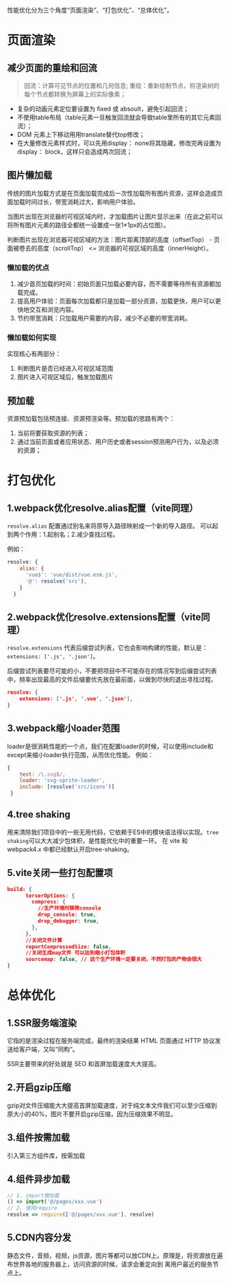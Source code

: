 性能优化分为三个角度“页面渲染”、“打包优化”、“总体优化”。

# 页面渲染

## 减少页面的重绘和回流

> 回流：计算可见节点的位置和几何信息;
> 重绘：重新绘制节点，将渲染树的每个节点都转换为屏幕上的实际像素；

- 复杂的动画元素定位要设置为 fixed 或 absoult，避免引起回流；
- 不使用table布局（table元素一旦触发回流就会导致table里所有的其它元素回流）；
- DOM 元素上下移动用用translate替代top修改；
- 在大量修改元素样式时，可以先用display： none将其隐藏，修改完再设置为display： block，这样只会造成两次回流；

## 图片懒加载

传统的图片加载方式是在页面加载完成后一次性加载所有图片资源，这样会造成页面加载时间过长，带宽消耗过大，影响用户体验。

当图片出现在浏览器的可视区域内时，才加载图片让图片显示出来（在此之前可以将所有图片元素的路径全都统一设置成一张1*1px的占位图）。

判断图片出现在浏览器可视区域的方法：图片距离顶部的高度（offsetTop） - 页面被卷去的高度（scrollTop） <= 浏览器的可视区域的高度（innerHeight）。

### 懒加载的优点

1. 减少首页加载的时间：初始页面只加载必要内容，而不需要等待所有资源都加载完成。
2. 提高用户体验：页面每次加载都只是加载一部分资源，加载更快，用户可以更快地交互和浏览内容。
3. 节约带宽消耗：只加载用户需要的内容，减少不必要的带宽消耗。

### 懒加载如何实现

实现核心有两部分：

1. 判断图片是否已经进入可视区域范围
2. 图片进入可视区域后，触发加载图片



## 预加载

资源预加载包括预连接、资源预渲染等。预加载的思路有两个：

1. 当前将要获取资源的列表；
2. 通过当前页面或者应用状态、用户历史或者session预测用户行为，以及必须的资源；

# 打包优化

## 1.webpack优化resolve.alias配置（vite同理）

`resolve.alias` 配置通过别名来将原导入路径映射成一个新的导入路径。
可以起到两个作用：1.起别名；2.减少查找过程。

例如：

```javascript
resolve: {
    alias: {
      'vue$': 'vue/dist/vue.esm.js',
      '@': resolve('src'),
    }
  }
```

## 2.webpack优化resolve.extensions配置（vite同理）

`resolve.extensions` 代表后缀尝试列表，它也会影响构建的性能，默认是：`extensions: ['.js', '.json']`。

后缀尝试列表要尽可能的小，不要把项目中不可能存在的情况写到后缀尝试列表中，频率出现最高的文件后缀要优先放在最前面，以做到尽快的退出寻找过程。

```json
resolve: {
    extensions: ['.js', '.vue', '.json'],
}
```

## 3.webpack缩小loader范围

loader是很消耗性能的一个点，我们在配置loader的时候，可以使用include和except来缩小loader执行范围，从而优化性能。 例如：

```javascript
{
    test: /\.svg$/,
    loader: 'svg-sprite-loader',
    include: [resolve('src/icons')]
 }
```

## 4.tree shaking

用来清除我们项目中的一些无用代码，它依赖于ES中的模块语法得以实现。`tree shaking`可以大大减少包体积，是性能优化中的重要一环。 在 vite 和 webpack4.x 中都已经默认开启tree-shaking。

## 5.vite关闭一些打包配置项

```json
build: { 
      terserOptions: {
        compress: {
          //生产环境时移除console
          drop_console: true,
          drop_debugger: true,
        },
      },
      //关闭文件计算
      reportCompressedSize: false,
      //关闭生成map文件 可以达到缩小打包体积
      sourcemap: false, // 这个生产环境一定要关闭，不然打包的产物会很大
}
```

# 总体优化

## 1.SSR服务端渲染

它指的是渲染过程在服务端完成，最终的渲染结果 HTML 页面通过 HTTP 协议发送给客户端，又叫“同构“。

SSR主要带来的好处就是 SEO 和首屏加载速度大大提高。

## 2.开启gzip压缩

gzip对文件压缩能大大提高首屏加载速度，对于纯文本文件我们可以至少压缩到原大小的40%，图片不要开启gzip压缩，因为压缩效果不明显。

## 3.组件按需加载

引入第三方组件库，按需加载

## 4.组件异步加载

```javascript
// 1. import懒加载
() => import('@/pages/xxx.vue')
// 2. 使用require
resolve => require(['@/pages/xxx.vue'], resolve)
```

## 5.CDN内容分发

静态文件，音频，视频，js资源，图片等都可以放CDN上。原理是，将资源放在遍布世界各地的服务器上，访问资源的时候，请求会重定向到 离用户最近的服务节点上。


